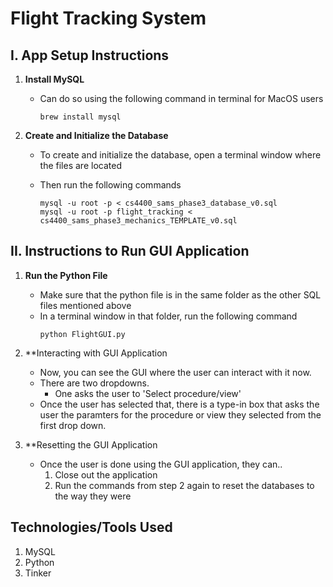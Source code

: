# Flight Tracking System

## I. App Setup Instructions 

1. **Install MySQL**
   - Can do so using the following command in terminal for MacOS users
     ```
     brew install mysql
     ```
  
2. **Create and Initialize the Database**
   - To create and initialize the database, open a terminal window where the files are located
   - Then run the following commands
   
      ```
      mysql -u root -p < cs4400_sams_phase3_database_v0.sql
      mysql -u root -p flight_tracking < cs4400_sams_phase3_mechanics_TEMPLATE_v0.sql
      ```
## II. Instructions to Run GUI Application

1. **Run the Python File**
   - Make sure that the python file is in the same folder as the other SQL files mentioned above
   - In a terminal window in that folder, run the following command
     ```
     python FlightGUI.py
     ```
2. **Interacting with GUI Application
   - Now, you can see the GUI where the user can interact with it now.
   - There are two dropdowns.
        - One asks the user to 'Select procedure/view'
   - Once the user has selected that, there is a type-in box that asks the user the paramters for the procedure or view they selected from the first drop down.
  
3. **Resetting the GUI Application
   - Once the user is done using the GUI application, they can..
     1. Close out the application
     2. Run the commands from step 2 again to reset the databases to the way they were

## Technologies/Tools Used 

1. MySQL
2. Python
3. Tinker
